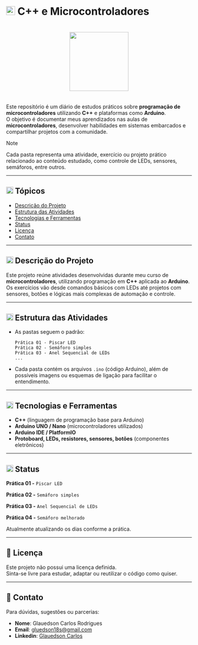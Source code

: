 # <img src="https://upload.wikimedia.org/wikipedia/commons/1/18/ISO_C%2B%2B_Logo.svg" width="24px"> C++ e Microcontroladores

<div align="center" style="padding: 20px 0" >

<img src="https://upload.wikimedia.org/wikipedia/commons/1/18/ISO_C%2B%2B_Logo.svg" width="160px">
</div>

Este repositório é um diário de estudos práticos sobre **programação de microcontroladores** utilizando **C++** e plataformas como **Arduino**.  
O objetivo é documentar meus aprendizados nas aulas de **microcontroladores**, desenvolver habilidades em sistemas embarcados e compartilhar projetos com a comunidade.

> [!NOTE]  
> Cada pasta representa uma atividade, exercício ou projeto prático relacionado ao conteúdo estudado, como controle de LEDs, sensores, semáforos, entre outros.

---

## <img src="https://upload.wikimedia.org/wikipedia/commons/1/18/ISO_C%2B%2B_Logo.svg" width="19px"> Tópicos

- [Descrição do Projeto](#descrição-do-projeto)
- [Estrutura das Atividades](#estrutura-das-atividades)
- [Tecnologias e Ferramentas](#tecnologias-e-ferramentas)
- [Status](#status)
- [Licença](#licença)
- [Contato](#contato)

---

## <img src="https://upload.wikimedia.org/wikipedia/commons/1/18/ISO_C%2B%2B_Logo.svg" width="19px"> Descrição do Projeto

Este projeto reúne atividades desenvolvidas durante meu curso de **microcontroladores**, utilizando programação em **C++** aplicada ao **Arduino**.  
Os exercícios vão desde comandos básicos com LEDs até projetos com sensores, botões e lógicas mais complexas de automação e controle.

---

## <img src="https://upload.wikimedia.org/wikipedia/commons/1/18/ISO_C%2B%2B_Logo.svg" width="19px"> Estrutura das Atividades

- As pastas seguem o padrão:

    ```
    Prática 01 - Piscar LED
    Prática 02 - Semáforo simples
    Prática 03 - Anel Sequencial de LEDs
    ...
    ```

- Cada pasta contém os arquivos `.ino` (código Arduino), além de possíveis imagens ou esquemas de ligação para facilitar o entendimento.

---

## <img src="https://upload.wikimedia.org/wikipedia/commons/1/18/ISO_C%2B%2B_Logo.svg" width="19px"> Tecnologias e Ferramentas

- **C++** (linguagem de programação base para Arduino)
- **Arduino UNO / Nano** (microcontroladores utilizados)
- **Arduino IDE / PlatformIO**
- **Protoboard, LEDs, resistores, sensores, botões** (componentes eletrônicos)

---

## <img src="https://upload.wikimedia.org/wikipedia/commons/1/18/ISO_C%2B%2B_Logo.svg" width="19px"> Status

**Prática 01 -** ``Piscar LED``

**Prática 02 -** ``Semáforo simples``

**Prática 03 -** ``Anel Sequencial de LEDs``

**Prática 04 -** ``Semáforo melhorado``


Atualmente atualizando os dias conforme a prática.

---

## 📄 Licença

Este projeto não possui uma licença definida.  
Sinta-se livre para estudar, adaptar ou reutilizar o código como quiser.

---

## 📩 Contato

Para dúvidas, sugestões ou parcerias:

- **Nome**: Glauedson Carlos Rodrigues  
- **Email**: gluedson18s@gmail.com  
- **Linkedin**: [Glauedson Carlos](https://www.linkedin.com/in/glauedson-carlos-89875b258/)
